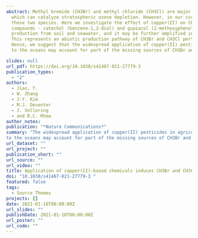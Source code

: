 ```yaml
---
abstract: Methyl bromide (CH3Br) and methyl chloride (CH3Cl) are major carriers of atmospheric bromine and chlorine, respectively, 
  which can catalyze stratospheric ozone depletion. However, in our current understanding, there are missing sources associated with 
  these two species. Here we investigate the effect of copper(II) on CH3Br and CH3Cl production from soil, seawater and model organic 
  compounds - catechol (benzene-1,2-diol) and guaiacol (2-methoxyphenol). We show that copper sulfate (CuSO4) enhances CH3Br and CH3Cl 
  production from soil and seawater, and it may be further amplified in conjunction with hydrogen peroxide (H2O2) or solar radiation. 
  This represents an abiotic production pathway of CH3Br and CH3Cl perturbed by anthropogenic application of copper(II)-based chemicals. 
  Hence, we suggest that the widespread application of copper(II) pesticides in agriculture and the discharge of anthropogenic copper(II) 
  to the oceans may account for part of the missing sources of CH3Br and CH3Cl, and thereby contribute to stratospheric halogen load.

slides: null
url_pdf: https://doi.org/10.1038/s41467-021-27779-3
publication_types:
  - "2"
authors:
  - Jiao, Y.
  - W. Zhang
  - J-Y. Kim
  - M.J. Deventer
  - J. Vollering
  - and R.C. Rhew
author_notes:
publication: "*Nature Communications*"
summary: "The widespread application of copper(II) pesticides in agriculture and the discharge of anthropogenic copper(II) 
to the oceans may account for part of the missing sources of CH3Br and CH3Cl. "
url_dataset: ""
url_project: ""
publication_short: ""
url_source: ""
url_video: ""
title: Application of copper(II)-based chemicals induces CH3Br and CH3Cl emissions from soil and seawater
doi: "10.1038/s41467-021-27779-3 "
featured: false
tags:
  - Source Themes
projects: []
date: 2021-01-10T00:00:00Z  
url_slides: ""
publishDate: 2021-01-10T00:00:00Z
url_poster: ""
url_code: ""
---
```

